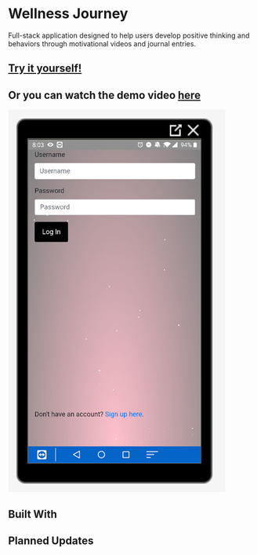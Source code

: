 # **Wellness Journey** 

Full-stack application designed to help users develop positive thinking and behaviors through motivational videos and journal entries. 

## [Try it yourself!](https://wellnessjourney.herokuapp.com/login)

## Or you can watch the demo video [here](https://drive.google.com/open?id=1ExAZnj3ux8Jlw_v4RgjcsbtbUZCoo-ng)

![](wellnessjourney/static/images/loginpage.PNG)

## Built With

## Planned Updates

